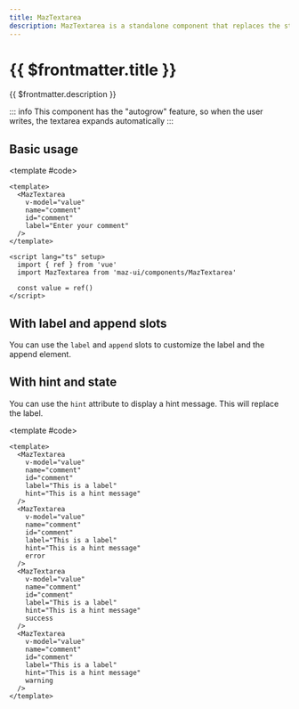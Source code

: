 ```yaml
---
title: MazTextarea
description: MazTextarea is a standalone component that replaces the standard html textarea input with a beautiful design system. Many options like colors, disabled, error, warning, success and error messages are available.
---
```


# {{ $frontmatter.title }}

{{ $frontmatter.description }}

<!--@include: ./../.vitepress/mixins/getting-started.md-->

::: info
This component has the "autogrow" feature, so when the user writes, the textarea expands automatically
:::

## Basic usage

<ComponentDemo expanded>
  <MazTextarea
    v-model="value"
    name="comment"
    id="comment"
    label="Enter your comment"
  />

  <template #code>

```vue
<template>
  <MazTextarea
    v-model="value"
    name="comment"
    id="comment"
    label="Enter your comment"
  />
</template>

<script lang="ts" setup>
  import { ref } from 'vue'
  import MazTextarea from 'maz-ui/components/MazTextarea'

  const value = ref()
</script>
```

  </template>
</ComponentDemo>

## With label and append slots

You can use the `label` and `append` slots to customize the label and the append element.

<ComponentDemo>
  <MazTextarea
    v-model="value"
    name="comment"
    id="comment"
  >
    <template #label>
      The custom label
    </template>
    <template #append>
      <MazBtn icon="paper-airplane" size="sm" @click="sendMessage" />
    </template>
  </MazTextarea>
</ComponentDemo>

## With hint and state

You can use the `hint` attribute to display a hint message. This will replace the label.

<ComponentDemo>
  <div class="maz-flex maz-flex-col maz-gap-4">
    <MazTextarea
      v-model="value"
      name="comment"
      id="comment"
      label="This is a label"
      hint="This is a hint message"
    />
    <MazTextarea
      v-model="value"
      name="comment"
      id="comment"
      label="This is a label"
      hint="This is a hint message"
      error
    />
    <MazTextarea
      v-model="value"
      name="comment"
      id="comment"
      label="This is a label"
      hint="This is a hint message"
      success
    />
    <MazTextarea
      v-model="value"
      name="comment"
      id="comment"
      label="This is a label"
      hint="This is a hint message"
      warning
    />
  </div>

  <template #code>

```vue
<template>
  <MazTextarea
    v-model="value"
    name="comment"
    id="comment"
    label="This is a label"
    hint="This is a hint message"
  />
  <MazTextarea
    v-model="value"
    name="comment"
    id="comment"
    label="This is a label"
    hint="This is a hint message"
    error
  />
  <MazTextarea
    v-model="value"
    name="comment"
    id="comment"
    label="This is a label"
    hint="This is a hint message"
    success
  />
  <MazTextarea
    v-model="value"
    name="comment"
    id="comment"
    label="This is a label"
    hint="This is a hint message"
    warning
  />
</template>
```

  </template>
</ComponentDemo>

<!--@include: ./../.vitepress/generated-docs/maz-textarea.doc.md-->

<script lang="ts" setup>
  import { ref } from 'vue'
  import { useToast } from 'maz-ui'

  const value = ref()

  const toast = useToast()

  function sendMessage() {
    toast.success('Message sent', {
      position: 'top-right',
    })
    value.value = ''
  }
</script>
